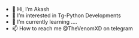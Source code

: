 - 👋 Hi, I’m Akash
- 👀 I’m interested in Tg-Python Developments
- 🌱 I’m currently learning ....
- 📫 How to reach me @TheVenomXD on telegram

<!---
Klessey/Klessey is a ✨ special ✨ repository because its `README.md` (this file) appears on your GitHub profile.
You can click the Preview link to take a look at your changes.
--->
